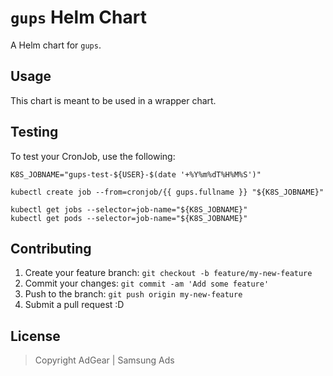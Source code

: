 # `gups` Helm Chart

A Helm chart for `gups`.

## Usage

This chart is meant to be used in a wrapper chart.

## Testing

To test your CronJob, use the following:

```shell
K8S_JOBNAME="gups-test-${USER}-$(date '+%Y%m%dT%H%M%S')"

kubectl create job --from=cronjob/{{ gups.fullname }} "${K8S_JOBNAME}"

kubectl get jobs --selector=job-name="${K8S_JOBNAME}"
kubectl get pods --selector=job-name="${K8S_JOBNAME}"
```

## Contributing

1.  Create your feature branch: `git checkout -b feature/my-new-feature`
2.  Commit your changes: `git commit -am 'Add some feature'`
3.  Push to the branch: `git push origin my-new-feature`
4.  Submit a pull request :D

## License

> Copyright AdGear | Samsung Ads
